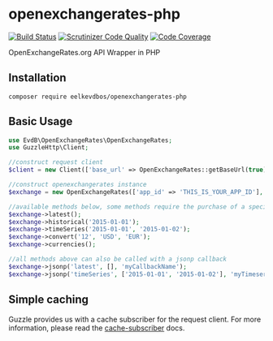 openexchangerates-php
============

[![Build Status](https://travis-ci.org/eelkevdbos/openexchangerates-php.svg)](https://travis-ci.org/eelkevdbos/openexchangerates-php) [![Scrutinizer Code Quality](https://scrutinizer-ci.com/g/eelkevdbos/openexchangerates-php/badges/quality-score.png?b=master)](https://scrutinizer-ci.com/g/eelkevdbos/openexchangerates-php/?branch=master) [![Code Coverage](https://scrutinizer-ci.com/g/eelkevdbos/openexchangerates-php/badges/coverage.png?b=master)](https://scrutinizer-ci.com/g/eelkevdbos/openexchangerates-php/?branch=master)

OpenExchangeRates.org API Wrapper in PHP

## Installation

`composer require eelkevdbos/openexchangerates-php`

## Basic Usage

```php
use EvdB\OpenExchangeRates\OpenExchangeRates;
use GuzzleHttp\Client;

//construct request client
$client = new Client(['base_url' => OpenExchangeRates::getBaseUrl(true)]);

//construct openexchangerates instance
$exchange = new OpenExchangeRates(['app_id' => 'THIS_IS_YOUR_APP_ID'], $client);

//available methods below, some methods require the purchase of a specific openexchangerates.org plan
$exchange->latest();
$exchange->historical('2015-01-01');
$exchange->timeSeries('2015-01-01', '2015-01-02');
$exchange->convert('12', 'USD', 'EUR');
$exchange->currencies();

//all methods above can also be called with a jsonp callback
$exchange->jsonp('latest', [], 'myCallbackName');
$exchange->jsonp('timeSeries', ['2015-01-01', '2015-01-02'], 'myTimeseriesCallback');

```

## Simple caching

Guzzle provides us with a cache subscriber for the request client. For more information, please read the [cache-subscriber](https://github.com/guzzle/cache-subscriber) docs.
